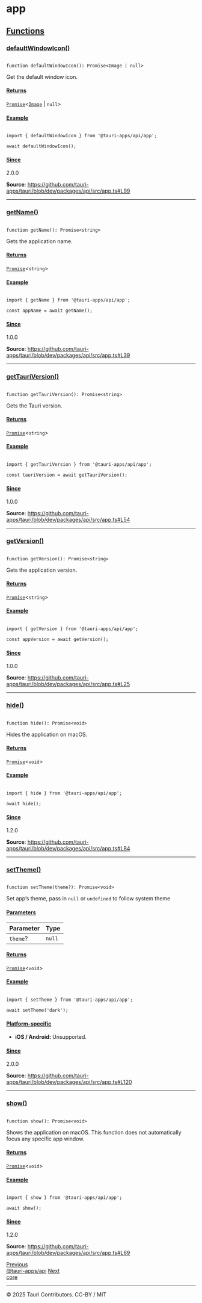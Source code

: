 # app

## [Functions](#functions)

### [defaultWindowIcon()](#defaultwindowicon)

```

function defaultWindowIcon(): Promise<Image | null>

```

Get the default window icon.

#### [Returns](#returns)

[`Promise`](https://developer.mozilla.org/docs/Web/JavaScript/Reference/Global_Objects/Promise)<[`Image`](namespaceimage.md) | `null`>

#### [Example](#example)

```

import { defaultWindowIcon } from '@tauri-apps/api/app';

await defaultWindowIcon();

```

#### [Since](#since)

2.0.0

**Source**: <https://github.com/tauri-apps/tauri/blob/dev/packages/api/src/app.ts#L99>

---

### [getName()](#getname)

```

function getName(): Promise<string>

```

Gets the application name.

#### [Returns](#returns-1)

[`Promise`](https://developer.mozilla.org/docs/Web/JavaScript/Reference/Global_Objects/Promise)<`string`>

#### [Example](#example-1)

```

import { getName } from '@tauri-apps/api/app';

const appName = await getName();

```

#### [Since](#since-1)

1.0.0

**Source**: <https://github.com/tauri-apps/tauri/blob/dev/packages/api/src/app.ts#L39>

---

### [getTauriVersion()](#gettauriversion)

```

function getTauriVersion(): Promise<string>

```

Gets the Tauri version.

#### [Returns](#returns-2)

[`Promise`](https://developer.mozilla.org/docs/Web/JavaScript/Reference/Global_Objects/Promise)<`string`>

#### [Example](#example-2)

```

import { getTauriVersion } from '@tauri-apps/api/app';

const tauriVersion = await getTauriVersion();

```

#### [Since](#since-2)

1.0.0

**Source**: <https://github.com/tauri-apps/tauri/blob/dev/packages/api/src/app.ts#L54>

---

### [getVersion()](#getversion)

```

function getVersion(): Promise<string>

```

Gets the application version.

#### [Returns](#returns-3)

[`Promise`](https://developer.mozilla.org/docs/Web/JavaScript/Reference/Global_Objects/Promise)<`string`>

#### [Example](#example-3)

```

import { getVersion } from '@tauri-apps/api/app';

const appVersion = await getVersion();

```

#### [Since](#since-3)

1.0.0

**Source**: <https://github.com/tauri-apps/tauri/blob/dev/packages/api/src/app.ts#L25>

---

### [hide()](#hide)

```

function hide(): Promise<void>

```

Hides the application on macOS.

#### [Returns](#returns-4)

[`Promise`](https://developer.mozilla.org/docs/Web/JavaScript/Reference/Global_Objects/Promise)<`void`>

#### [Example](#example-4)

```

import { hide } from '@tauri-apps/api/app';

await hide();

```

#### [Since](#since-4)

1.2.0

**Source**: <https://github.com/tauri-apps/tauri/blob/dev/packages/api/src/app.ts#L84>

---

### [setTheme()](#settheme)

```

function setTheme(theme?): Promise<void>

```

Set app’s theme, pass in `null` or `undefined` to follow system theme

#### [Parameters](#parameters)

| Parameter | Type |
| --- | --- |
| `theme`? | `null` | [`Theme`](namespacewindow.md) |

#### [Returns](#returns-5)

[`Promise`](https://developer.mozilla.org/docs/Web/JavaScript/Reference/Global_Objects/Promise)<`void`>

#### [Example](#example-5)

```

import { setTheme } from '@tauri-apps/api/app';

await setTheme('dark');

```

#### [Platform-specific](#platform-specific)

* **iOS / Android:** Unsupported.

#### [Since](#since-5)

2.0.0

**Source**: <https://github.com/tauri-apps/tauri/blob/dev/packages/api/src/app.ts#L120>

---

### [show()](#show)

```

function show(): Promise<void>

```

Shows the application on macOS. This function does not automatically focus any specific app window.

#### [Returns](#returns-6)

[`Promise`](https://developer.mozilla.org/docs/Web/JavaScript/Reference/Global_Objects/Promise)<`void`>

#### [Example](#example-6)

```

import { show } from '@tauri-apps/api/app';

await show();

```

#### [Since](#since-6)

1.2.0

**Source**: <https://github.com/tauri-apps/tauri/blob/dev/packages/api/src/app.ts#L69>

[Previous   
 @tauri-apps/api](..\api.md)   [Next   
 core](namespacecore.md)

 

---

© 2025 Tauri Contributors. CC-BY / MIT